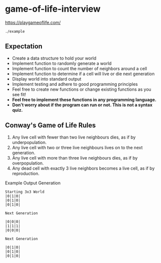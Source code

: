 # game-of-life-interview

https://playgameoflife.com/

```shell
./example
```

## Expectation
* Create a data structure to hold your world
* Implement function to randomly generate a world
* Implement function to count the number of neighbors around a cell
* Implement function to determine if a cell will live or die next generation
* Display world into standard output
* Implement testing and adhere to good programming principles
* Feel free to create new functions or change existing functions as you see fit!
* **Feel free to implement these functions in any programming language.**
* **Don't worry about if the program can run or not. This is  not a syntax quiz.** 


## Conway's Game of Life Rules
1. Any live cell with fewer than two live neighbours dies, as if by underpopulation.
2. Any live cell with two or three live neighbours lives on to the next generation.
3. Any live cell with more than three live neighbours dies, as if by overpopulation.
4. Any dead cell with exactly 3 live neighbors becomes a live cell, as if by reproduction.

Example Output Generation

```text
Starting 3x3 World
|0|1|0|
|0|1|0|
|0|1|0|

Next Generation 

|0|0|0|
|1|1|1|
|0|0|0|

Next Generation

|0|1|0|
|0|1|0|
|0|1|0|
```
